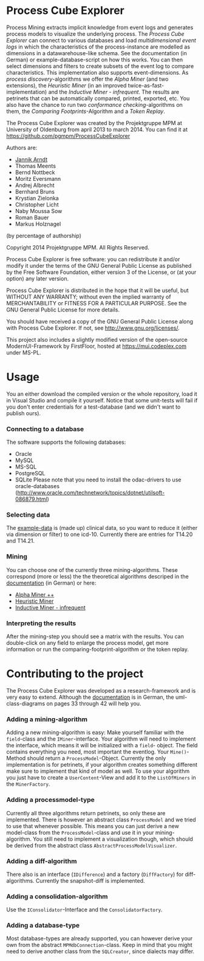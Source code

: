 Process Cube Explorer
=====================

Process Mining extracts implicit knowledge from event logs and generates process models to 
visualize the underlying process. The *Process Cube Explorer* can connect to various databases
and load *multidimensional event logs* in which the characteristics of the process-instance 
are modelled as dimensions in a datawarehouse-like schema. See the documentation (in German) 
or example-database-script on how this works. 
You can then select dimensions and filters to create subsets of the event log to compare 
characteristics. This implementation also supports event-dimensions.
As *process discovery*-algorithms we offer the *Alpha Miner* (and two extensions), the *Heuristic Miner*
(in an improved twice-as-fast-implementation) and the *Inductive Miner - infrequent*.
The results are petrinets that can be automatically compared, printed, exported, etc.
You also have the chance to run two *conformance checking*-algorithms on them, the
*Comparing Footprints*-Algorithm and a *Token Replay*.

The Process Cube Explorer was created by the Projektgruppe MPM at University of Oldenburg 
from april 2013 to march 2014. 
You can find it at https://github.com/pgmpm/ProcessCubeExplorer

Authors are:
- [Jannik Arndt](http://www.jannikarndt.de)
- Thomas Meents
- Bernd Nottbeck
- Moritz Eversmann
- Andrej Albrecht
- Bernhard Bruns
- Krystian Zielonka
- Christopher Licht
- Naby Moussa Sow
- Roman Bauer
- Markus Holznagel

(by percentage of authorship)

Copyright 2014 Projektgruppe MPM. All Rights Reserved.

Process Cube Explorer is free software: you can redistribute it and/or modify
it under the terms of the GNU General Public License as published by
the Free Software Foundation, either version 3 of the License, or
(at your option) any later version.

Process Cube Explorer is distributed in the hope that it will be useful,
but WITHOUT ANY WARRANTY; without even the implied warranty of
MERCHANTABILITY or FITNESS FOR A PARTICULAR PURPOSE.  See the
GNU General Public License for more details.

You should have received a copy of the GNU General Public License
along with Process Cube Explorer. If not, see <http://www.gnu.org/licenses/>.

This project also includes a slightly modified version of the open-source 
ModernUI-Framework by FirstFloor, hosted at https://mui.codeplex.com under MS-PL.

# Usage

You an either download the compiled version or the whole repository, load it in Visual Studio
and compile it yourself. Notice that some unit-tests will fail if you don't enter credentials
for a test-database (and we didn't want to publish ours). 

### Connecting to a database
The software supports the following databases:
- Oracle
- MySQL
- MS-SQL
- PostgreSQL
- SQLite
Please note that you need to install the odac-drivers to use oracle-databases
(http://www.oracle.com/technetwork/topics/dotnet/utilsoft-086879.html)

### Selecting data
The [example-data](https://github.com/pgmpm/ProcessCubeExplorer/blob/master/Running%20Example.sql) is (made up) clinical data, so you want to reduce it (either via 
dimension or filter) to one icd-10. Currently there are entries for T14.20 and T14.21.

### Mining
You can choose one of the currently three mining-algorithms. These correspond (more or less)
the the theoretical algorithms descriped in the [documentation](https://github.com/pgmpm/ProcessCubeExplorer/blob/master/Documentation%20(German).pdf) (in German) or here:
- [Alpha Miner ++](http://wwwis.win.tue.nl/~wvdaalst/publications/p221.pdf)
- [Heuristic Miner](http://www.researchgate.net/profile/A_Weijters/publication/229124308_Process_Mining_with_the_Heuristics_Miner-algorithm/file/9fcfd510d615ef2b04.pdf)
- [Inductive Miner - infrequent](http://fluxicon.com/blog/wp-content/uploads/2013/09/Discovering-Block-Structured-Process-Models.pdf)

### Interpreting the results
After the mining-step you should see a matrix with the results. You can double-click on any 
field to enlarge the process model, get more information or run the comparing-footprint-algorithm
or the token replay.

# Contributing to the project
The Process Cube Explorer was developed as a research-framework and is very easy to extend.
Although the [documentation](https://github.com/pgmpm/ProcessCubeExplorer/blob/master/Documentation%20(German).pdf) is in German, the uml-class-diagrams on pages 33 through 42 will help you.

### Adding a mining-algorithm
Adding a new mining-algorithm is easy: Make yourself familiar with the `field`-class and the `IMiner`-interface.
Your algorithm will need to implement the interface, which means it will be initialized with a `field`-
object. The field contains everything you need, most important the eventlog. Your `Mine()`-Method should
return a `ProcessModel`-Object. Currently the only implementation is for petrinets, if your algorithm
creates something different make sure to implement that kind of model as well.
To use your algorithm you just have to create a `UserContent`-View and add it to the `ListOfMiners` in the
`MinerFactory`.

### Adding a processmodel-type
Currently all three algorithms return petrinets, so only these are implemented. There is however an abstract class
`ProcessModel` and we tried to use that whenever possible. This means you can just derive a new model-class
from the `ProcessModel`-class and use it in your mining-algorithm. You still need to implement a visualization
though, which should be derived from the abstract class `AbstractProcessModelVisualizer`.

### Adding a diff-algorithm
There also is an interface (`IDifference`) and a factory (`DiffFactory`) for diff-algorithms. Currently 
the snapshot-diff is implemented.

### Adding a consolidation-algorithm
Use the `IConsolidator`-Interface and the `ConsolidatorFactory`.

### Adding a database-type
Most database-types are already supported, you can however derive your own from the abstract `MPMdbConnection`-class.
Keep in mind that you might need to derive another class from the `SQLCreator`, since dialects may differ.
